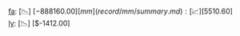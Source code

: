 [fa](record/fa/summary.md): [📉] [$-888160.00]  
[mm](record/mm/summary.md): [📈] [$5510.60]  
[ly](record/ly/summary.md): [📉] [$-1412.00]  
